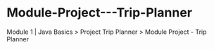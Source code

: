 # Module-Project---Trip-Planner
Module 1 | Java Basics > Project Trip Planner > Module Project - Trip Planner
